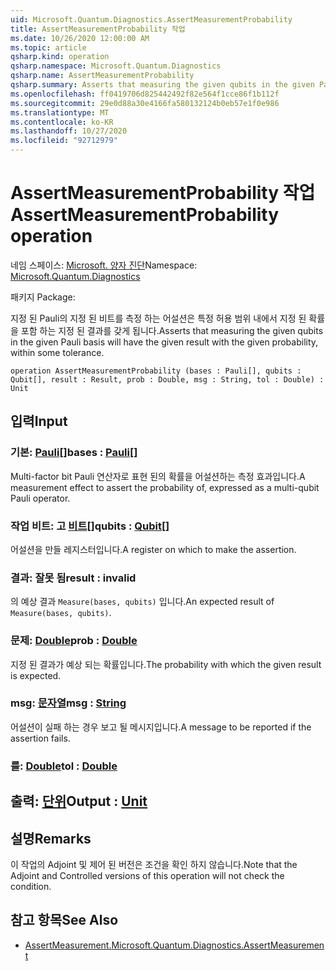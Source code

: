 ```yaml
---
uid: Microsoft.Quantum.Diagnostics.AssertMeasurementProbability
title: AssertMeasurementProbability 작업
ms.date: 10/26/2020 12:00:00 AM
ms.topic: article
qsharp.kind: operation
qsharp.namespace: Microsoft.Quantum.Diagnostics
qsharp.name: AssertMeasurementProbability
qsharp.summary: Asserts that measuring the given qubits in the given Pauli basis will have the given result with the given probability, within some tolerance.
ms.openlocfilehash: ff0419706d825442492f82e564f1cce86f1b112f
ms.sourcegitcommit: 29e0d88a30e4166fa580132124b0eb57e1f0e986
ms.translationtype: MT
ms.contentlocale: ko-KR
ms.lasthandoff: 10/27/2020
ms.locfileid: "92712979"
---
```

# <a name="assertmeasurementprobability-operation"></a><span data-ttu-id="96ba4-102">AssertMeasurementProbability 작업</span><span class="sxs-lookup"><span data-stu-id="96ba4-102">AssertMeasurementProbability operation</span></span>

<span data-ttu-id="96ba4-103">네임 스페이스: [Microsoft. 양자 진단](xref:Microsoft.Quantum.Diagnostics)</span><span class="sxs-lookup"><span data-stu-id="96ba4-103">Namespace: [Microsoft.Quantum.Diagnostics](xref:Microsoft.Quantum.Diagnostics)</span></span>

<span data-ttu-id="96ba4-104">패키지 [](https://nuget.org/packages/)</span><span class="sxs-lookup"><span data-stu-id="96ba4-104">Package: [](https://nuget.org/packages/)</span></span>


<span data-ttu-id="96ba4-105">지정 된 Pauli의 지정 된 비트를 측정 하는 어설션은 특정 허용 범위 내에서 지정 된 확률을 포함 하는 지정 된 결과를 갖게 됩니다.</span><span class="sxs-lookup"><span data-stu-id="96ba4-105">Asserts that measuring the given qubits in the given Pauli basis will have the given result with the given probability, within some tolerance.</span></span>

```qsharp
operation AssertMeasurementProbability (bases : Pauli[], qubits : Qubit[], result : Result, prob : Double, msg : String, tol : Double) : Unit
```


## <a name="input"></a><span data-ttu-id="96ba4-106">입력</span><span class="sxs-lookup"><span data-stu-id="96ba4-106">Input</span></span>

### <a name="bases--pauli"></a><span data-ttu-id="96ba4-107">기본: [Pauli](xref:microsoft.quantum.lang-ref.pauli)[]</span><span class="sxs-lookup"><span data-stu-id="96ba4-107">bases : [Pauli](xref:microsoft.quantum.lang-ref.pauli)[]</span></span>

<span data-ttu-id="96ba4-108">Multi-factor bit Pauli 연산자로 표현 된의 확률을 어설션하는 측정 효과입니다.</span><span class="sxs-lookup"><span data-stu-id="96ba4-108">A measurement effect to assert the probability of, expressed as a multi-qubit Pauli operator.</span></span>


### <a name="qubits--qubit"></a><span data-ttu-id="96ba4-109">작업 비트: 고 [비트](xref:microsoft.quantum.lang-ref.qubit)[]</span><span class="sxs-lookup"><span data-stu-id="96ba4-109">qubits : [Qubit](xref:microsoft.quantum.lang-ref.qubit)[]</span></span>

<span data-ttu-id="96ba4-110">어설션을 만들 레지스터입니다.</span><span class="sxs-lookup"><span data-stu-id="96ba4-110">A register on which to make the assertion.</span></span>


### <a name="result--__invalidresult__"></a><span data-ttu-id="96ba4-111">결과: __잘못 <Result> 됨__</span><span class="sxs-lookup"><span data-stu-id="96ba4-111">result : __invalid<Result>__</span></span>

<span data-ttu-id="96ba4-112">의 예상 결과 `Measure(bases, qubits)` 입니다.</span><span class="sxs-lookup"><span data-stu-id="96ba4-112">An expected result of `Measure(bases, qubits)`.</span></span>


### <a name="prob--double"></a><span data-ttu-id="96ba4-113">문제: [Double](xref:microsoft.quantum.lang-ref.double)</span><span class="sxs-lookup"><span data-stu-id="96ba4-113">prob : [Double](xref:microsoft.quantum.lang-ref.double)</span></span>

<span data-ttu-id="96ba4-114">지정 된 결과가 예상 되는 확률입니다.</span><span class="sxs-lookup"><span data-stu-id="96ba4-114">The probability with which the given result is expected.</span></span>


### <a name="msg--string"></a><span data-ttu-id="96ba4-115">msg: [문자열](xref:microsoft.quantum.lang-ref.string)</span><span class="sxs-lookup"><span data-stu-id="96ba4-115">msg : [String](xref:microsoft.quantum.lang-ref.string)</span></span>

<span data-ttu-id="96ba4-116">어설션이 실패 하는 경우 보고 될 메시지입니다.</span><span class="sxs-lookup"><span data-stu-id="96ba4-116">A message to be reported if the assertion fails.</span></span>


### <a name="tol--double"></a><span data-ttu-id="96ba4-117">를: [Double](xref:microsoft.quantum.lang-ref.double)</span><span class="sxs-lookup"><span data-stu-id="96ba4-117">tol : [Double](xref:microsoft.quantum.lang-ref.double)</span></span>





## <a name="output--unit"></a><span data-ttu-id="96ba4-118">출력: [단위](xref:microsoft.quantum.lang-ref.unit)</span><span class="sxs-lookup"><span data-stu-id="96ba4-118">Output : [Unit](xref:microsoft.quantum.lang-ref.unit)</span></span>



## <a name="remarks"></a><span data-ttu-id="96ba4-119">설명</span><span class="sxs-lookup"><span data-stu-id="96ba4-119">Remarks</span></span>

<span data-ttu-id="96ba4-120">이 작업의 Adjoint 및 제어 된 버전은 조건을 확인 하지 않습니다.</span><span class="sxs-lookup"><span data-stu-id="96ba4-120">Note that the Adjoint and Controlled versions of this operation will not check the condition.</span></span>

## <a name="see-also"></a><span data-ttu-id="96ba4-121">참고 항목</span><span class="sxs-lookup"><span data-stu-id="96ba4-121">See Also</span></span>

- [<span data-ttu-id="96ba4-122">AssertMeasurement.</span><span class="sxs-lookup"><span data-stu-id="96ba4-122">Microsoft.Quantum.Diagnostics.AssertMeasurement</span></span>](xref:Microsoft.Quantum.Diagnostics.AssertMeasurement)